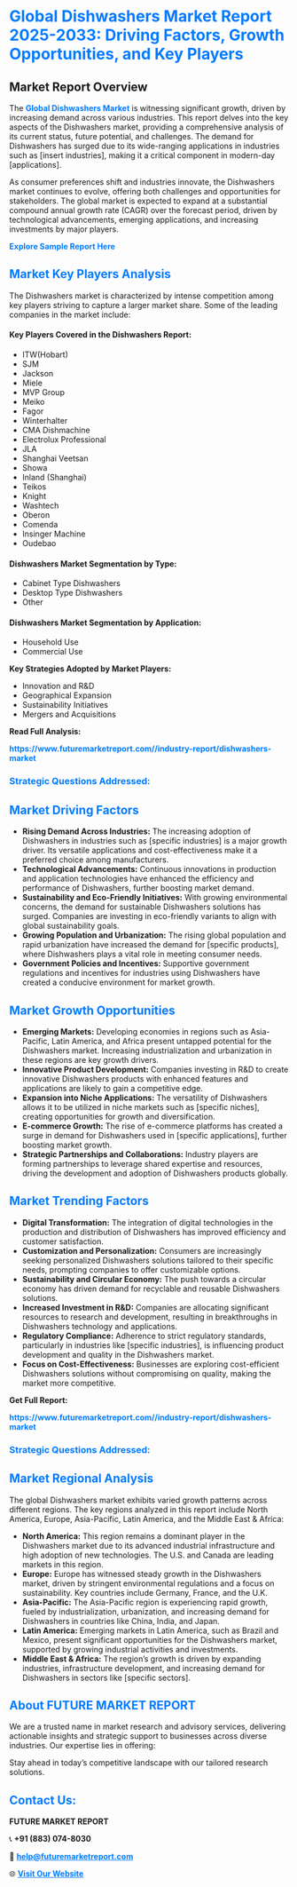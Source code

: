 <h1 style="color: #007BFF;">Global Dishwashers Market Report 2025-2033: Driving Factors, Growth Opportunities, and Key Players</h1>

<section id="overview">
<h2>Market Report Overview</h2>
<p>The <a href="https://www.futuremarketreport.com//industry-report/dishwashers-market" style="color: #007BFF; text-decoration: none;"><strong>Global Dishwashers Market</strong></a> is witnessing significant growth, driven by increasing demand across various industries. This report delves into the key aspects of the Dishwashers market, providing a comprehensive analysis of its current status, future potential, and challenges. The demand for Dishwashers has surged due to its wide-ranging applications in industries such as [insert industries], making it a critical component in modern-day [applications].</p>
<p>As consumer preferences shift and industries innovate, the Dishwashers market continues to evolve, offering both challenges and opportunities for stakeholders. The global market is expected to expand at a substantial compound annual growth rate (CAGR) over the forecast period, driven by technological advancements, emerging applications, and increasing investments by major players.</p>
</section>

<section id="overview">
<p><a href="https://www.futuremarketreport.com//request-sample/reportId=76739" style="color: #007BFF; text-decoration: none;"><strong>Explore Sample Report Here</strong></a></p>
</section>

<section id="key-players">
<h2 style="color: #007BFF;">Market Key Players Analysis</h2>
<p>The Dishwashers market is characterized by intense competition among key players striving to capture a larger market share. Some of the leading companies in the market include:</p>
<h4>Key Players Covered in the Dishwashers Report:</h4>
<ul><li>ITW(Hobart)</li><li>SJM</li><li>Jackson</li><li>Miele</li><li>MVP Group</li><li>Meiko</li><li>Fagor</li><li>Winterhalter</li><li>CMA Dishmachine</li><li>Electrolux Professional</li><li>JLA</li><li>Shanghai Veetsan</li><li>Showa</li><li>Inland (Shanghai)</li><li>Teikos</li><li>Knight</li><li>Washtech</li><li>Oberon</li><li>Comenda</li><li>Insinger Machine</li><li>Oudebao</li></ul>
<h4>Dishwashers Market Segmentation by Type:</h4>
<ul><li>Cabinet Type Dishwashers</li><li>Desktop Type Dishwashers</li><li>Other</li></ul>

<h4>Dishwashers Market Segmentation by Application:</h4>
<ul><li>Household Use</li><li>Commercial Use</li></ul>
<p><strong>Key Strategies Adopted by Market Players:</strong></p>
<ul>
<li>Innovation and R&D</li>
<li>Geographical Expansion</li>
<li>Sustainability Initiatives</li>
<li>Mergers and Acquisitions</li>
</ul>
</section>

<section>
<p><strong>Read Full Analysis: </strong></p><a href="https://www.futuremarketreport.com//industry-report/dishwashers-market" style="color: #007BFF; text-decoration: none;"><strong>https://www.futuremarketreport.com//industry-report/dishwashers-market</strong></a>
<h3 style="color: #007BFF;">Strategic Questions Addressed:</h3>
</section>

<section id="driving-factors">
<h2 style="color: #007BFF;">Market Driving Factors</h2>
<ul>
<li><strong>Rising Demand Across Industries:</strong> The increasing adoption of Dishwashers in industries such as [specific industries] is a major growth driver. Its versatile applications and cost-effectiveness make it a preferred choice among manufacturers.</li>
<li><strong>Technological Advancements:</strong> Continuous innovations in production and application technologies have enhanced the efficiency and performance of Dishwashers, further boosting market demand.</li>
<li><strong>Sustainability and Eco-Friendly Initiatives:</strong> With growing environmental concerns, the demand for sustainable Dishwashers solutions has surged. Companies are investing in eco-friendly variants to align with global sustainability goals.</li>
<li><strong>Growing Population and Urbanization:</strong> The rising global population and rapid urbanization have increased the demand for [specific products], where Dishwashers plays a vital role in meeting consumer needs.</li>
<li><strong>Government Policies and Incentives:</strong> Supportive government regulations and incentives for industries using Dishwashers have created a conducive environment for market growth.</li>
</ul>
</section>

<section id="growth-opportunities">
<h2 style="color: #007BFF;">Market Growth Opportunities</h2>
<ul>
<li><strong>Emerging Markets:</strong> Developing economies in regions such as Asia-Pacific, Latin America, and Africa present untapped potential for the Dishwashers market. Increasing industrialization and urbanization in these regions are key growth drivers.</li>
<li><strong>Innovative Product Development:</strong> Companies investing in R&D to create innovative Dishwashers products with enhanced features and applications are likely to gain a competitive edge.</li>
<li><strong>Expansion into Niche Applications:</strong> The versatility of Dishwashers allows it to be utilized in niche markets such as [specific niches], creating opportunities for growth and diversification.</li>
<li><strong>E-commerce Growth:</strong> The rise of e-commerce platforms has created a surge in demand for Dishwashers used in [specific applications], further boosting market growth.</li>
<li><strong>Strategic Partnerships and Collaborations:</strong> Industry players are forming partnerships to leverage shared expertise and resources, driving the development and adoption of Dishwashers products globally.</li>
</ul>
</section>

<section id="trending-factors">
<h2 style="color: #007BFF;">Market Trending Factors</h2>
<ul>
<li><strong>Digital Transformation:</strong> The integration of digital technologies in the production and distribution of Dishwashers has improved efficiency and customer satisfaction.</li>
<li><strong>Customization and Personalization:</strong> Consumers are increasingly seeking personalized Dishwashers solutions tailored to their specific needs, prompting companies to offer customizable options.</li>
<li><strong>Sustainability and Circular Economy:</strong> The push towards a circular economy has driven demand for recyclable and reusable Dishwashers solutions.</li>
<li><strong>Increased Investment in R&D:</strong> Companies are allocating significant resources to research and development, resulting in breakthroughs in Dishwashers technology and applications.</li>
<li><strong>Regulatory Compliance:</strong> Adherence to strict regulatory standards, particularly in industries like [specific industries], is influencing product development and quality in the Dishwashers market.</li>
<li><strong>Focus on Cost-Effectiveness:</strong> Businesses are exploring cost-efficient Dishwashers solutions without compromising on quality, making the market more competitive.</li>
</ul>
</section>

<section>
<p><strong>Get Full Report: </strong></p><a href="https://www.futuremarketreport.com//industry-report/dishwashers-market" style="color: #007BFF; text-decoration: none;"><strong>https://www.futuremarketreport.com//industry-report/dishwashers-market</strong></a>
<h3 style="color: #007BFF;">Strategic Questions Addressed:</h3>
</section>


<section id="regional-analysis">
<h2 style="color: #007BFF;">Market Regional Analysis</h2>
<p>The global Dishwashers market exhibits varied growth patterns across different regions. The key regions analyzed in this report include North America, Europe, Asia-Pacific, Latin America, and the Middle East & Africa:</p>
<ul>
<li><strong>North America:</strong> This region remains a dominant player in the Dishwashers market due to its advanced industrial infrastructure and high adoption of new technologies. The U.S. and Canada are leading markets in this region.</li>
<li><strong>Europe:</strong> Europe has witnessed steady growth in the Dishwashers market, driven by stringent environmental regulations and a focus on sustainability. Key countries include Germany, France, and the U.K.</li>
<li><strong>Asia-Pacific:</strong> The Asia-Pacific region is experiencing rapid growth, fueled by industrialization, urbanization, and increasing demand for Dishwashers in countries like China, India, and Japan.</li>
<li><strong>Latin America:</strong> Emerging markets in Latin America, such as Brazil and Mexico, present significant opportunities for the Dishwashers market, supported by growing industrial activities and investments.</li>
<li><strong>Middle East & Africa:</strong> The region’s growth is driven by expanding industries, infrastructure development, and increasing demand for Dishwashers in sectors like [specific sectors].</li>
</ul>
</section>

<footer>
<h2 style="color: #007BFF;">About FUTURE MARKET REPORT</h2>
<p>We are a trusted name in market research and advisory services, delivering actionable insights and strategic support to businesses across diverse industries. Our expertise lies in offering:</p>

<p>Stay ahead in today’s competitive landscape with our tailored research solutions.</p>

<h2 style="color: #007BFF;">Contact Us:</h2>
<p><strong>FUTURE MARKET REPORT</strong></p>
<p>📞 <strong>+91 (883) 074-8030</strong></p>
<p>📧 <strong><a href="mailto:help@futuremarketreport.com" style="color: #007BFF;">help@futuremarketreport.com</a></strong></p>
<p>🌐 <strong><a href="https://www.futuremarketreport.com/" style="color: #007BFF;">Visit Our Website</a></strong></p>
</footer>